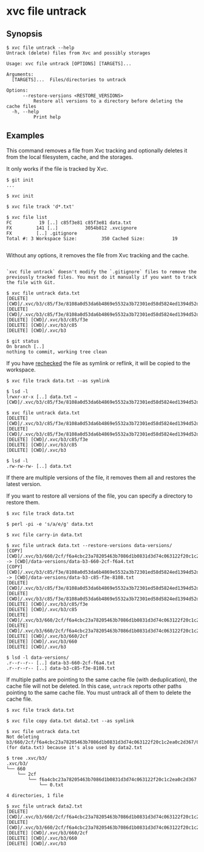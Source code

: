 # xvc file untrack

## Synopsis

```console
$ xvc file untrack --help
Untrack (delete) files from Xvc and possibly storages

Usage: xvc file untrack [OPTIONS] [TARGETS]...

Arguments:
  [TARGETS]...  Files/directories to untrack

Options:
      --restore-versions <RESTORE_VERSIONS>
          Restore all versions to a directory before deleting the cache files
  -h, --help
          Print help

```

## Examples

This command removes a file from Xvc tracking and optionally deletes it from the local filesystem, cache, and the storages.

It only works if the file is tracked by Xvc.

```console
$ git init
...

$ xvc init

$ xvc file track 'd*.txt'

$ xvc file list
FC          19 [..] c85f3e81 c85f3e81 data.txt
FX         141 [..]          3054b812 .xvcignore
FX         [..] .gitignore
Total #: 3 Workspace Size:         350 Cached Size:          19


```

Without any options, it removes the file from Xvc tracking and the cache.

```admonition warning

`xvc file untrack` doesn't modify the `.gitignore` files to remove the previously tracked files. You must do it manually if you want to track the file with Git.

```

```console
$ xvc file untrack data.txt
[DELETE] [CWD]/.xvc/b3/c85/f3e/8108a0d53da6b4869e5532a3b72301ed58d5824ed1394d52dbcabe9496/0.txt
[DELETE] [CWD]/.xvc/b3/c85/f3e/8108a0d53da6b4869e5532a3b72301ed58d5824ed1394d52dbcabe9496
[DELETE] [CWD]/.xvc/b3/c85/f3e
[DELETE] [CWD]/.xvc/b3/c85
[DELETE] [CWD]/.xvc/b3

$ git status
On branch [..]
nothing to commit, working tree clean

```

If you have [rechecked](/concepts/recheck.md) the file as symlink or reflink, it will be copied to the workspace.

```console
$ xvc file track data.txt --as symlink

$ lsd -l
lrwxr-xr-x [..] data.txt ⇒ [CWD]/.xvc/b3/c85/f3e/8108a0d53da6b4869e5532a3b72301ed58d5824ed1394d52dbcabe9496/0.txt

$ xvc file untrack data.txt
[DELETE] [CWD]/.xvc/b3/c85/f3e/8108a0d53da6b4869e5532a3b72301ed58d5824ed1394d52dbcabe9496/0.txt
[DELETE] [CWD]/.xvc/b3/c85/f3e/8108a0d53da6b4869e5532a3b72301ed58d5824ed1394d52dbcabe9496
[DELETE] [CWD]/.xvc/b3/c85/f3e
[DELETE] [CWD]/.xvc/b3/c85
[DELETE] [CWD]/.xvc/b3

$ lsd -l
.rw-rw-rw- [..] data.txt

```

If there are multiple versions of the file, it removes them all and restores the latest version.

If you want to restore all versions of the file, you can specify a directory to restore them.

```console
$ xvc file track data.txt

$ perl -pi -e 's/a/e/g' data.txt

$ xvc file carry-in data.txt

$ xvc file untrack data.txt --restore-versions data-versions/
[COPY] [CWD]/.xvc/b3/660/2cf/f6a4cbc23a78205463b7086d1b0831d3d74c063122f20c1c2ea0c2d367/0.txt -> [CWD]/data-versions/data-b3-660-2cf-f6a4.txt
[COPY] [CWD]/.xvc/b3/c85/f3e/8108a0d53da6b4869e5532a3b72301ed58d5824ed1394d52dbcabe9496/0.txt -> [CWD]/data-versions/data-b3-c85-f3e-8108.txt
[DELETE] [CWD]/.xvc/b3/c85/f3e/8108a0d53da6b4869e5532a3b72301ed58d5824ed1394d52dbcabe9496/0.txt
[DELETE] [CWD]/.xvc/b3/c85/f3e/8108a0d53da6b4869e5532a3b72301ed58d5824ed1394d52dbcabe9496
[DELETE] [CWD]/.xvc/b3/c85/f3e
[DELETE] [CWD]/.xvc/b3/c85
[DELETE] [CWD]/.xvc/b3/660/2cf/f6a4cbc23a78205463b7086d1b0831d3d74c063122f20c1c2ea0c2d367/0.txt
[DELETE] [CWD]/.xvc/b3/660/2cf/f6a4cbc23a78205463b7086d1b0831d3d74c063122f20c1c2ea0c2d367
[DELETE] [CWD]/.xvc/b3/660/2cf
[DELETE] [CWD]/.xvc/b3/660
[DELETE] [CWD]/.xvc/b3

$ lsd -l data-versions/
.r--r--r-- [..] data-b3-660-2cf-f6a4.txt
.r--r--r-- [..] data-b3-c85-f3e-8108.txt

```

If multiple paths are pointing to the same cache file (with deduplication), the cache file will not be
deleted. In this case, `untrack` reports other paths pointing to the same cache file. You must untrack all of them to
delete the cache file.

```console
$ xvc file track data.txt

$ xvc file copy data.txt data2.txt --as symlink

$ xvc file untrack data.txt
Not deleting b3/660/2cf/f6a4cbc23a78205463b7086d1b0831d3d74c063122f20c1c2ea0c2d367/0.txt (for data.txt) because it's also used by data2.txt

$ tree .xvc/b3/
.xvc/b3/
└── 660
    └── 2cf
        └── f6a4cbc23a78205463b7086d1b0831d3d74c063122f20c1c2ea0c2d367
            └── 0.txt

4 directories, 1 file

$ xvc file untrack data2.txt
[DELETE] [CWD]/.xvc/b3/660/2cf/f6a4cbc23a78205463b7086d1b0831d3d74c063122f20c1c2ea0c2d367/0.txt
[DELETE] [CWD]/.xvc/b3/660/2cf/f6a4cbc23a78205463b7086d1b0831d3d74c063122f20c1c2ea0c2d367
[DELETE] [CWD]/.xvc/b3/660/2cf
[DELETE] [CWD]/.xvc/b3/660
[DELETE] [CWD]/.xvc/b3

```

